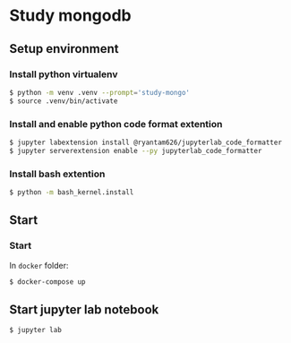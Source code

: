 # Study mongodb

## Setup environment

### Install python virtualenv

```bash
$ python -m venv .venv --prompt='study-mongo'
$ source .venv/bin/activate
```

### Install and enable python code format extention

```bash
$ jupyter labextension install @ryantam626/jupyterlab_code_formatter
$ jupyter serverextension enable --py jupyterlab_code_formatter
```

### Install bash extention

```bash
$ python -m bash_kernel.install
```

## Start

### Start 

In `docker` folder:

```bash
$ docker-compose up
```

## Start jupyter lab notebook

```bash
$ jupyter lab
```

